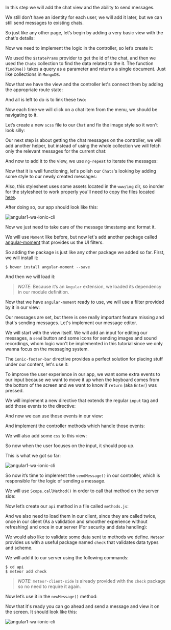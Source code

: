 In this step we will add the chat view and the ability to send messages.

We still don’t have an identity for each user, we will add it later, but we can still send messages to existing chats.

So just like any other page, let’s begin by adding a very basic view with the chat's details:

<diffbox tutorial="ionic-tutorial" step="4.1"></diffbox>

Now we need to implement the logic in the controller, so let’s create it:

<diffbox tutorial="ionic-tutorial" step="4.2"></diffbox>

<diffbox tutorial="ionic-tutorial" step="4.3"></diffbox>

We used the `$statePrams` provider to get the id of the chat, and then we used the `Chats` collection to find the data related to the it. The function `findOne()` takes a query as a parameter and returns a single document. Just like collections in `MongoDB`.

Now that we have the view and the controller let's connect them by adding the appropriate route state:

<diffbox tutorial="ionic-tutorial" step="4.4"></diffbox>

And all is left to do is to link these two:

<diffbox tutorial="ionic-tutorial" step="4.5"></diffbox>

Now each time we will click on a chat item from the menu, we should be navigating to it.

Let’s create a new `scss` file to our `Chat` and fix the image style so it won't look silly:

<diffbox tutorial="ionic-tutorial" step="4.6"></diffbox>

<diffbox tutorial="ionic-tutorial" step="4.7"></diffbox>

Our next step is about getting the chat messages on the controller, we will add another helper, but instead of using the whole collection we will fetch only the relevant messages for the current chat:

<diffbox tutorial="ionic-tutorial" step="4.8"></diffbox>

And now to add it to the view, we use `ng-repeat` to iterate the messages:

<diffbox tutorial="ionic-tutorial" step="4.9"></diffbox>

Now that it is well functioning, let's polish our `Chats`'s looking by adding some style to our newly created messages:

<diffbox tutorial="ionic-tutorial" step="4.10"></diffbox>

Also, this stylesheet uses some assets located in the `www/img` dir, so inorder for the stylesheet to work properly you'll need to copy the files located [here](https://github.com/DAB0mB/ionic-meteor-whatsapp/tree/master/www/img).

After doing so, our app should look like this:

![angular1-wa-ionic-cli](/assets/tutorials/angular1-whatsapp-ionic-cli/4.png)

Now we just need to take care of the message timestamp and format it.

We will use `Moment` like before, but now let's add another package called [angular-moment](https://github.com/urish/angular-moment) that provides us the UI filters.

So adding the package is just like any other package we added so far. First, we will install it:

    $ bower install angular-moment --save

<diffbox tutorial="ionic-tutorial" step="4.12"></diffbox>

And then we will load it:

<diffbox tutorial="ionic-tutorial" step="4.13"></diffbox>

<diffbox tutorial="ionic-tutorial" step="4.14"></diffbox>

> *NOTE*: Because it’s an `Angular` extension, we loaded its dependency in our module definition.

Now that we have `angular-moment` ready to use, we will use a filter provided by it in our view:

<diffbox tutorial="ionic-tutorial" step="4.15"></diffbox>

Our messages are set, but there is one really important feature missing and that's sending messages. Let's implement our message editor.

We will start with the view itself. We will add an input for editing our messages, a `send` button and some icons for sending images and sound recordings, whom logic won't be implemented in this tutorial since we only wanna focus on the messaging system.

The `ionic-footer-bar` directive provides a perfect solution for placing stuff under our content, let's use it:

<diffbox tutorial="ionic-tutorial" step="4.16"></diffbox>

To improve the user experience in our app, we want some extra events to our input because we want to move it up when the keyboard comes from the bottom of the screen and we want to know if `return` (aka `Enter`) was pressed.

We will implement a new directive that extends the regular `input` tag and add those events to the directive:

<diffbox tutorial="ionic-tutorial" step="4.17"></diffbox>

<diffbox tutorial="ionic-tutorial" step="4.18"></diffbox>

And now we can use those events in our view:

<diffbox tutorial="ionic-tutorial" step="4.19"></diffbox>

And implement the controller methods which handle those events:

<diffbox tutorial="ionic-tutorial" step="4.20"></diffbox>

We will also add some `css` to this view:

<diffbox tutorial="ionic-tutorial" step="4.21"></diffbox>

So now when the user focuses on the input, it should pop up.

This is what we got so far:

![angular1-wa-ionic-cli](/assets/tutorials/angular1-whatsapp-ionic-cli/5.png)

So now it’s time to implement the `sendMessage()` in our controller, which is responsible for the logic of sending a message.

We will use `Scope.callMethod()` in order to call that method on the server side:

<diffbox tutorial="ionic-tutorial" step="4.22"></diffbox>

Now let’s create our `api` method in a file called `methods.js`:

<diffbox tutorial="ionic-tutorial" step="4.23"></diffbox>

And we also need to load them in our client, since they are called twice, once in our client (As a validation and smoother experience without refreshing) and once in our server (For security and data handling):

<diffbox tutorial="ionic-tutorial" step="4.24"></diffbox>

We would also like to validate some data sent to methods we define. `Meteor` provides us with a useful package named `check` that validates data types and scheme.

We will add it to our server using the following commands:

    $ cd api
    $ meteor add check

> *NOTE*: `meteor-client-side` is already provided with the `check` package so no need to require it again.

Now let’s use it in the `newMessage()` method:

<diffbox tutorial="ionic-tutorial" step="4.26"></diffbox>

Now that it's ready you can go ahead and send a message and view it on the screen. It should look like this:

![angular1-wa-ionic-cli](/assets/tutorials/angular1-whatsapp-ionic-cli/6.png)
